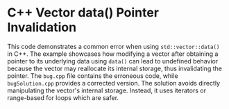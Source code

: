 # C++ Vector data() Pointer Invalidation
This code demonstrates a common error when using `std::vector::data()` in C++.  The example showcases how modifying a vector after obtaining a pointer to its underlying data using `data()` can lead to undefined behavior because the vector may reallocate its internal storage, thus invalidating the pointer.
The `bug.cpp` file contains the erroneous code, while `bugSolution.cpp` provides a corrected version. The solution avoids directly manipulating the vector's internal storage.  Instead, it uses iterators or range-based for loops which are safer.